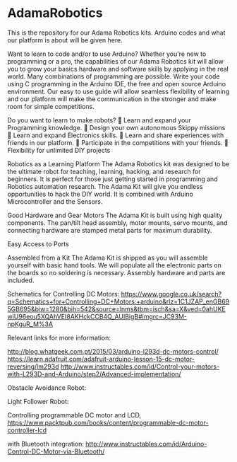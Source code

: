 # AdamaRobotics

This is the repository for our Adama Robotics kits.
Arduino codes and what our platform is about will be given here. 

Want to learn to code and/or to use Arduino? Whether you're new to programming or a pro, the capabilities of our Adama Robotics kit will allow you to grow your basics hardware and software skills by applying in the real world. Many combinations of programming are possible. Write your code using C programming in the Arduino IDE, the free and open source Arduino environment. Our easy to use guide will allow seamless flexibility of learning and our platform will make the communication in the stronger and make room for simple competitions. 

Do you want to learn to make robots?
	Learn and expand your Programming knowledge.
	Design your own autonomous Skippy missions
	Learn and expand Electronics skills.
	Learn and share experiences with friends in our platform.
	Participate in the competitions with your friends.
	Flexibility for unlimited DIY projects 


Robotics as a Learning Platform
The Adama Robotics kit was designed to be the ultimate robot for teaching, learning, hacking, and research for beginners. It is perfect for those just getting started in programming and Robotics automation research.
The Adama Kit will give you endless opportunities to hack the DIY world. It is combined with Arduino Microcontroller and the Sensors.

Good Hardware and Gear Motors
The Adama Kit is built using high quality components. The pan/tilt head assembly, motor mounts, servo mounts, and connecting hardware are stamped metal parts for maximum durability. 

Easy Access to Ports

Assembled from a Kit
The Adama Kit is shipped as you will assemble yourself with basic hand tools. We will populate all the electronic parts on the boards so no soldering is necessary. Assembly hardware and parts are included.

Schematics for Controlling DC Motors:
https://www.google.co.uk/search?q=Schematics+for+Controlling+DC+Motors:+arduino&rlz=1C1JZAP_enGB695GB695&biw=1280&bih=542&source=lnms&tbm=isch&sa=X&ved=0ahUKEwiU96eou5XQAhVEI8AKHckCCB4Q_AUIBigB#imgrc=JC93M-npKguR_M%3A


Relevant links for more information:

http://blog.whatgeek.com.pt/2015/03/arduino-l293d-dc-motors-control/
https://learn.adafruit.com/adafruit-arduino-lesson-15-dc-motor-reversing/lm293d
http://www.instructables.com/id/Control-your-motors-with-L293D-and-Arduino/step2/Advanced-implementation/



Obstacle Avoidance Robot:


Light Follower Robot:


Controlling programmable DC motor and LCD, 
https://www.packtpub.com/books/content/programmable-dc-motor-controller-lcd

with Bluetooth integration:
http://www.instructables.com/id/Arduino-Control-DC-Motor-via-Bluetooth/
